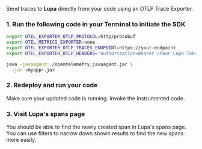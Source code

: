 Send traces to **Lupa** directly from your code using an OTLP Trace Exporter.

### 1. Run the following code in your Terminal to initiate the SDK
```bash
export OTEL_EXPORTER_OTLP_PROTOCOL=http/protobuf
export OTEL_METRICS_EXPORTER=none
export OTEL_EXPORTER_OTLP_TRACES_ENDPOINT=https://your-endpoint
export OTEL_EXPORTER_OTLP_HEADERS="authorization=Bearer <Your Lupa Token>"

java -javaagent:./opentelemetry_javaagent.jar \
  -jar <myapp>.jar
```

### 2. Redeploy and run your code
Make sure your updated code is running. Invoke the instrumented code.

### 3. Visit Lupa's spans page
You should be able to find the newly created span in Lupa's spans page. You can use filters to narrow down shown results to find the new spans more easily.